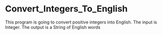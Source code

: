# Convert_Integers_To_English
This program is going to convert positive integers into English. The input is Integer. The output is a String of English words
